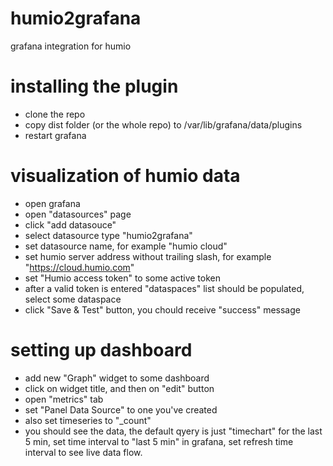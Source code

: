 # humio2grafana
grafana integration for humio

# installing the plugin
- clone the repo
- copy dist folder (or the whole repo) to /var/lib/grafana/data/plugins
- restart grafana

# visualization of humio data
- open grafana 
- open "datasources" page
- click "add datasouce"
- select datasource type "humio2grafana"
- set datasource name, for example "humio cloud"
- set humio server address without trailing slash, for example "https://cloud.humio.com"
- set "Humio access token" to some active token
- after a valid token is entered "dataspaces" list should be populated, select some dataspace
- click "Save & Test" button, you chould receive "success" message

# setting up dashboard
- add new "Graph" widget to some dashboard
- click on widget title, and then on "edit" button
- open "metrics" tab
- set "Panel Data Source" to one you've created
- also set timeseries to "_count"
- you should see the data, the default qyery is just "timechart" for the last 5 min, set time interval to "last 5 min" in grafana, set refresh time interval to see live data flow.
